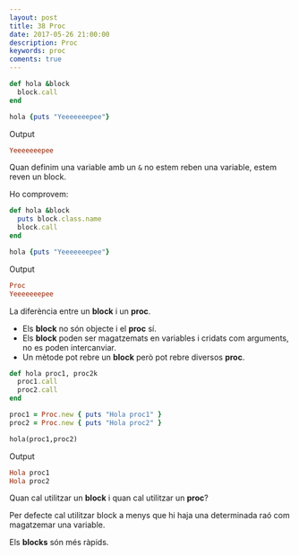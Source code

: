 ```yaml
---
layout: post
title: 38 Proc
date: 2017-05-26 21:00:00
description: Proc
keywords: proc
coments: true
---
```


```ruby
def hola &block
  block.call
end

hola {puts "Yeeeeeeepee"}
```
Output

```ruby
Yeeeeeeepee
```

Quan definim una variable amb un `&` no estem reben una variable, estem reven un block.

Ho comprovem:

```ruby
def hola &block
  puts block.class.name
  block.call
end

hola {puts "Yeeeeeeepee"}
```
Output

```ruby
Proc
Yeeeeeeepee
```
La diferència entre un **block** i un **proc**.

- Els **block** no són objecte i el **proc** sí.
- Els **block** poden ser magatzemats en variables i cridats com arguments, no es poden intercanviar.
- Un mètode pot rebre un **block** però pot rebre diversos **proc**.


```ruby
def hola proc1, proc2k
  proc1.call
  proc2.call
end

proc1 = Proc.new { puts "Hola proc1" }
proc2 = Proc.new { puts "Hola proc2" }

hola(proc1,proc2)
```
Output

```ruby
Hola proc1
Hola proc2
```

Quan cal utilitzar un **block** i quan cal utilitzar un **proc**?

Per defecte cal utilitzar block a menys que hi haja una determinada raó com magatzemar una variable.

Els **blocks** són més ràpids.

